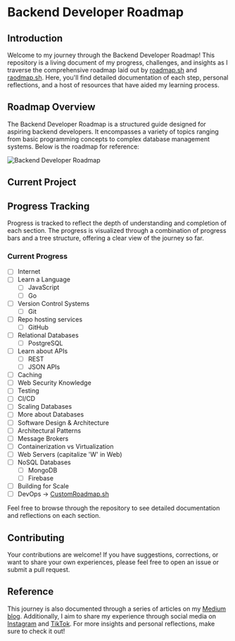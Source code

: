 # Backend Developer Roadmap

## Introduction
Welcome to my journey through the Backend Developer Roadmap! This repository is a living document of my progress, challenges, and insights as I traverse the comprehensive roadmap laid out by [roadmap.sh](https://roadmap.sh/backend) and [raodmap.sh](https://roadmap.sh/r/tech-1go9l). Here, you'll find detailed documentation of each step, personal reflections, and a host of resources that have aided my learning process.

## Roadmap Overview
The Backend Developer Roadmap is a structured guide designed for aspiring backend developers. It encompasses a variety of topics ranging from basic programming concepts to complex database management systems. Below is the roadmap for reference:

![Backend Developer Roadmap](link-to-roadmap-image-in-your-repo)

## Current Project

## Progress Tracking
Progress is tracked to reflect the depth of understanding and completion of each section. The progress is visualized through a combination of progress bars and a tree structure, offering a clear view of the journey so far.

### Current Progress
- [ ] Internet
- [ ] Learn a Language
  - [ ] JavaScript
  - [ ] Go
- [ ] Version Control Systems
  - [ ] Git 
- [ ] Repo hosting services
  - [ ] GitHub 
- [ ] Relational Databases
  - [ ] PostgreSQL 
- [ ] Learn about APIs
  - [ ] REST
  - [ ] JSON APIs  
- [ ] Caching
- [ ] Web Security Knowledge
- [ ] Testing
- [ ] CI/CD
- [ ] Scaling Databases
- [ ] More about Databases
- [ ] Software Design & Architecture
- [ ] Architectural Patterns
- [ ] Message Brokers
- [ ] Containerization vs Virtualization
- [ ] Web Servers (capitalize 'W' in Web)
- [ ] NoSQL Databases
  - [ ] MongoDB
  - [ ] Firebase 
- [ ] Building for Scale
- [ ] DevOps -> [CustomRoadmap.sh](https://roadmap.sh/r/tech-1go9l)

Feel free to browse through the repository to see detailed documentation and reflections on each section.

## Contributing
Your contributions are welcome! If you have suggestions, corrections, or want to share your own experiences, please feel free to open an issue or submit a pull request.

## Reference
This journey is also documented through a series of articles on my [Medium blog](https://medium.com/@raz.devit).
Additionally, I aim to share my experience through social media on [Instagram](https://www.instagram.com/raz.devit/) and [TikTok](https://www.tiktok.com/@raz.devit).
For more insights and personal reflections, make sure to check it out!
